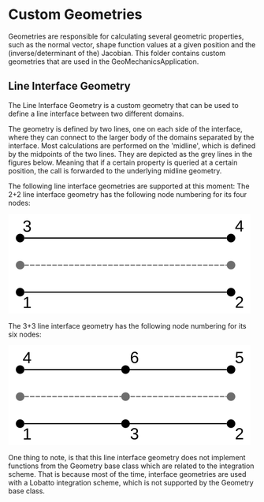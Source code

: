 # Custom Geometries
Geometries are responsible for calculating several geometric properties, such as the normal vector, shape function values at a given position and the (inverse/determinant of the) Jacobian. This folder contains custom geometries that are used in the GeoMechanicsApplication.

## Line Interface Geometry
The Line Interface Geometry is a custom geometry that can be used to define a line interface between two different domains. 

The geometry is defined by two lines, one on each side of the interface, where they can connect to the larger body of the domains separated by the interface. Most calculations are performed on the 'midline', which is defined by the midpoints of the two lines. They are depicted as the grey lines in the figures below. Meaning that if a certain property is queried at a certain position, the call is forwarded to the underlying midline geometry. 

The following line interface geometries are supported at this moment:
The 2+2 line interface geometry has the following node numbering for its four nodes:

![2Plus2NodedGeometry](2Plus2NodedLineGeometry.svg)

The 3+3 line interface geometry has the following node numbering for its six nodes:

![3Plus3NodedGeometry](3Plus3NodedLineGeometry.svg)

One thing to note, is that this line interface geometry does not implement functions from the Geometry base class which are related to the integration scheme. That is because most of the time, interface geometries are used with a Lobatto integration scheme, which is not supported by the Geometry base class.